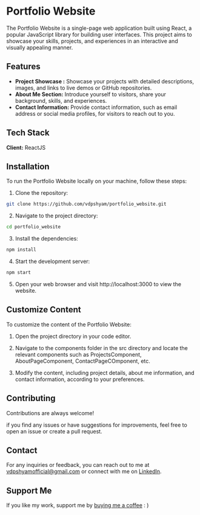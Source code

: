 
# Portfolio Website

The Portfolio Website is a single-page web application built using React, a popular JavaScript library for building user interfaces. This project aims to showcase your skills, projects, and experiences in an interactive and visually appealing manner.


## Features

- **Project Showcase :** Showcase your projects with detailed descriptions, images, and links to live demos or GitHub repositories.
- **About Me Section:** Introduce yourself to visitors, share your background, skills, and experiences.
- **Contact Information:** Provide contact information, such as email address or social media profiles, for visitors to reach out to you.
## Tech Stack

**Client:** ReactJS


## Installation

To run the Portfolio Website locally on your machine, follow these steps:

1. Clone the repository:

```bash
git clone https://github.com/vdpshyam/portfolio_website.git
```

2. Navigate to the project directory:

```bash
cd portfolio_website
```

3. Install the dependencies:

```bash
npm install
```

4. Start the development server:

```bash
npm start
```

5. Open your web browser and visit http://localhost:3000 to view the website.
    
## Customize Content

To customize the content of the Portfolio Website:

1. Open the project directory in your code editor.

2. Navigate to the components folder in the src directory and locate the relevant components such as ProjectsComponent, AboutPageComponent, ContactPageCOmponent, etc.

3. Modify the content, including project details, about me information, and contact information, according to your preferences.
## Contributing

Contributions are always welcome!

if you find any issues or have suggestions for improvements, feel free to open an issue or create a pull request.


## Contact

For any inquiries or feedback, you can reach out to me at vdpshyamofficial@gmail.com or connect with me on [LinkedIn](https://www.linkedin.com/in/v-d-p-shyam-9b6ba3162/).
## Support Me

If you like my work, support me by [buying me a coffee](https://www.buymeacoffee.com/vdpshyam) : )

